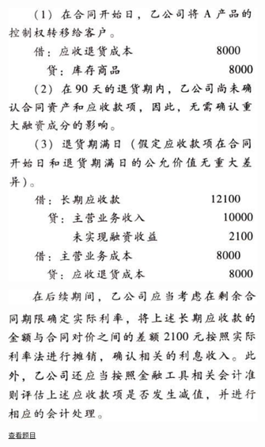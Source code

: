 ![](2a3d17c7c5ad50ec076e584cfdb63a86.png)

![](96c3d8aa616f71b1deb09b52d18c0591.png)

![](a6dbeb85db5878a3b64ca142dacc48d6.png)

[查看题目](../收入.本章真题.md#17-题目)

